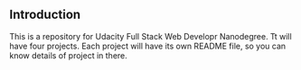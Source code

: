 ## Introduction

This is a repository for Udacity Full Stack Web Developr Nanodegree. Tt will have four projects. Each project will have its own README file, so you can know details of project in there. 
